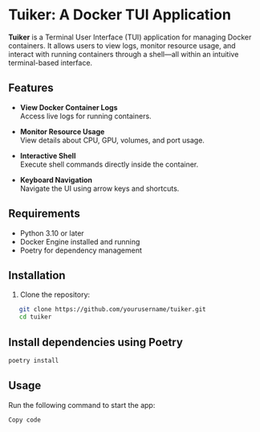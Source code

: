 # Tuiker: A Docker TUI Application

**Tuiker** is a Terminal User Interface (TUI) application for managing Docker containers. It allows users to view logs, monitor resource usage, and interact with running containers through a shell—all within an intuitive terminal-based interface.

## Features

- **View Docker Container Logs**  
  Access live logs for running containers.

- **Monitor Resource Usage**  
  View details about CPU, GPU, volumes, and port usage.

- **Interactive Shell**  
  Execute shell commands directly inside the container.

- **Keyboard Navigation**  
  Navigate the UI using arrow keys and shortcuts.

## Requirements

- Python 3.10 or later
- Docker Engine installed and running
- Poetry for dependency management

## Installation

1. Clone the repository:

```bash
   git clone https://github.com/yourusername/tuiker.git
   cd tuiker
```
## Install dependencies using Poetry

```bash
poetry install
```

## Usage

Run the following command to start the app:

```bash
Copy code
```

